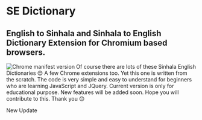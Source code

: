 # SE Dictionary
## English to Sinhala and Sinhala to English Dictionary Extension for Chromium based browsers.
![Chrome manifest version](https:https://img.shields.io/badge/Chrome-manifest%202.0-brightgreen)
Of course there are lots of these Sinhala English Dictionaries :blush: A few Chrome extensions too. Yet this one is written from the scratch. The code is very simple and easy to understand for beginners who are learning JavaScript and JQuery. Current version is only for educational purpose. New features will be added soon. Hope you will contribute to this. Thank you :blush:

New Update
